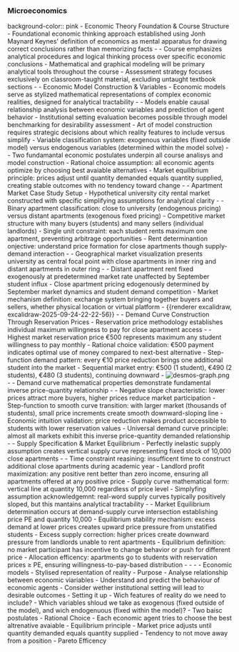 ### Microeconomics
background-color:: pink
	- Economic Theory Foundation & Course Structure
		- Foundational economic thinking approach established using Jonh Maynard Keynes' definition of economics as mental apparatus for drawing correct conclusions rather than memorizing facts
			-
			- Course emphasizes analytical procedures and logical thinking process over specific economic conclusions
			- Mathematical and graphical modeling will be primary analytical tools throughout the course
			- Assessment strategy focuses exclusively on classroom-taught material, excluding untaught textbook sections
	-
	- Economic Model Construction & Variables
		- Economic models serve as stylized mathematical representations of complex economic realities, designed for analytical tractability
			-
			- Models enable causal relationship analysis between economic variables and prediction of agent behavior
			- Institutional setting evaluation becomes possible through model benchmarking for desirability assessment
			- Art of model construction requires strategic decisions about which reality features to include versus simplify
			- Variable classification system: exogenous variables (fixed outside model) versus endogenous variables (determined within the model solve)
	-
	- Two fundamantal economic postulates underpin all course analisys and model construction
		- Rational choice assumption: all economic agents optimize by choosing best avaiable alternatives
		- Market equilibrium principle: prices adjust until quantity demanded equals quantity supplied, creating stable outcomes with no tendency toward change
	-
	- Apartment Market Case Study Setup
		- Hypothetical university city rental market constructed with specific simplifying assumptions for analytical clarity
			-
			- Binary apartment classification: close to university (endogenous pricing) versus distant apartments (exogenous fixed pricing)
			- Competitive market structure with many buyers (students) and many sellers (individual landlords)
			- Single unit constraint: each student rents maximum one apartment, preventing arbitrage opportunities
			- Rent determinantion onjective: understand price formation for close apartments though supply-demand interaction
		-
		- Geographical market visualization presents university as central focal point with close apartments in inner ring and distant apartments in outer ring
			-
			- Distant apartment rent fixed exogenously at predetermined market rate unaffected by September student influx
			- Close apartment pricing edogenously determined by September market dynamics and student demand competition
			- Market mechanism definition: exchange system bringing together buyers and sellers, whether physical location or virtual platform
			- {{renderer excalidraw, excalidraw-2025-09-24-22-22-56}}
	-
	- Demand Curve Construction Through Reservation Prices
		- Reservation price methodology establishes individual maximum willingness to pay for close apartment access
			-
			- Highest market reservation price €500 represents maximum any student willingness to pay monthly
			- Rational choice validation: €500 payment indicates optimal use of money compared to next-best alternative
			- Step-function demand pattern: every €10 price reduction brings one additional student into the market
			- Sequential market entry: €500 (1 student), €490 (2 students), €480 (3 students), continuing downward
				- ![desmos-graph.png](../assets/desmos-graph_1758743928842_0.png)
		-
		- Demand curve mathematical properties demonstrate fundamental inverse price-quantity relationship
			-
			- Negative slope characteristic: lower prices attract more buyers, higher prices reduce market participation
			- Step-function to smooth curve transition: with larger market (thousands of students), small price increments create smooth downward-sloping line
			- Economic intuition validation: price reduction makes product accessible to students with lower reservation values
			- Universal demand curve principle: almost all markets exhibit this inverse price-quantity demanded relationship
	-
	- Supply Specification & Market Equilibrium
		- Perfectly inelastic supply assumption creates vertical supply curve representing fixed stock of 10,000 close apartments
			-
			- Time constraint reasining: insufficent time to construct additional close apartments during academic year
			- Landlord profit maximization: any positive rent better than zero income, ensuring all apartments offered at any positive price
			- Supply curve mathematical form: vertical line at quantity 10,000 regardless of price level
			- Simplyfing assumption acknowledgemnt: real-word supply curves  typically positively sloped, but this mantains analytical tractability
	-
	- Market Equilibrium determination occurs at demand-supply curve intersection establishing price PE and quantity 10,000
		- Equilibrium stability mechanism: excess demand at lower prices creates upward price pressure from unstatified students
		- Excess supply correction: higher prices create downward pressure from landlords unable to rent apartments
		- Equilibrium definition: no market participant has incentive to change behavior or push for different price
		- Allocation efficency: apartments go to students with reservation prices ≥ PE, ensuring willingness-to-pay-based distribution
	-
	-
	-
	- Economic models
		- Stylised representation of reality
			- Purpose
				- Analyse relationship between economic viariables
				- Understand and predict the behaviour of economic agents
				- Consider wether institutional setting will lead to desirable outcomes
			- Setting it up
				- Wich features of reality do we need to include?
				- Which variables shloud we take as exogenous (fixed outside of the model), and wich endogenuous (fixed within the model)?
			- Two baisc postulates
				- Rational Choice
					- Each economic agent tries to choose the best altrenative avaiable
				- Equilibrium principle
					- Market price adjusts until quantity demanded equals quantity supplied
					- Tendency to not move away from a position
				- Pareto Efficency